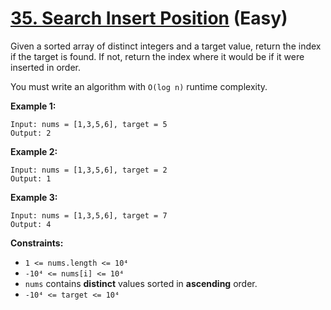# [35. Search Insert Position][link] (Easy)

[link]: https://leetcode.com/problems/search-insert-position/

Given a sorted array of distinct integers and a target value, return the index if the target is
found. If not, return the index where it would be if it were inserted in order.

You must write an algorithm with `O(log n)` runtime complexity.

**Example 1:**

```
Input: nums = [1,3,5,6], target = 5
Output: 2
```

**Example 2:**

```
Input: nums = [1,3,5,6], target = 2
Output: 1
```

**Example 3:**

```
Input: nums = [1,3,5,6], target = 7
Output: 4
```

**Constraints:**

- `1 <= nums.length <= 10⁴`
- `-10⁴ <= nums[i] <= 10⁴`
- `nums` contains **distinct** values sorted in **ascending** order.
- `-10⁴ <= target <= 10⁴`
